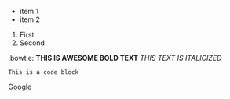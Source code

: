 - item 1
- item 2

1. First
2. Second

:bowtie:
**THIS IS AWESOME BOLD TEXT**
*THIS TEXT IS ITALICIZED*

```
This is a code block
```
[Google](http://google.com)

